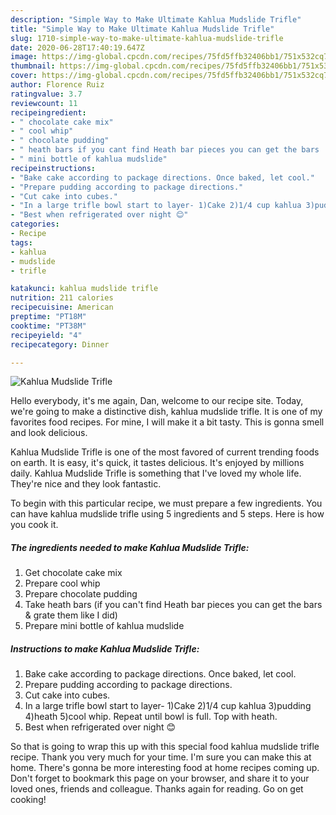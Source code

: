 ```yaml
---
description: "Simple Way to Make Ultimate Kahlua Mudslide Trifle"
title: "Simple Way to Make Ultimate Kahlua Mudslide Trifle"
slug: 1710-simple-way-to-make-ultimate-kahlua-mudslide-trifle
date: 2020-06-28T17:40:19.647Z
image: https://img-global.cpcdn.com/recipes/75fd5ffb32406bb1/751x532cq70/kahlua-mudslide-trifle-recipe-main-photo.jpg
thumbnail: https://img-global.cpcdn.com/recipes/75fd5ffb32406bb1/751x532cq70/kahlua-mudslide-trifle-recipe-main-photo.jpg
cover: https://img-global.cpcdn.com/recipes/75fd5ffb32406bb1/751x532cq70/kahlua-mudslide-trifle-recipe-main-photo.jpg
author: Florence Ruiz
ratingvalue: 3.7
reviewcount: 11
recipeingredient:
- " chocolate cake mix"
- " cool whip"
- " chocolate pudding"
- " heath bars if you cant find Heath bar pieces you can get the bars  grate them like I did"
- " mini bottle of kahlua mudslide"
recipeinstructions:
- "Bake cake according to package directions. Once baked, let cool."
- "Prepare pudding according to package directions."
- "Cut cake into cubes."
- "In a large trifle bowl start to layer- 1)Cake 2)1/4 cup kahlua 3)pudding 4)heath 5)cool whip. Repeat until bowl is full. Top with heath."
- "Best when refrigerated over night 😊"
categories:
- Recipe
tags:
- kahlua
- mudslide
- trifle

katakunci: kahlua mudslide trifle 
nutrition: 211 calories
recipecuisine: American
preptime: "PT18M"
cooktime: "PT38M"
recipeyield: "4"
recipecategory: Dinner

---
```



![Kahlua Mudslide Trifle](https://img-global.cpcdn.com/recipes/75fd5ffb32406bb1/751x532cq70/kahlua-mudslide-trifle-recipe-main-photo.jpg)

Hello everybody, it's me again, Dan, welcome to our recipe site. Today, we're going to make a distinctive dish, kahlua mudslide trifle. It is one of my favorites food recipes. For mine, I will make it a bit tasty. This is gonna smell and look delicious.



Kahlua Mudslide Trifle is one of the most favored of current trending foods on earth. It is easy, it's quick, it tastes delicious. It's enjoyed by millions daily. Kahlua Mudslide Trifle is something that I've loved my whole life. They're nice and they look fantastic.


To begin with this particular recipe, we must prepare a few ingredients. You can have kahlua mudslide trifle using 5 ingredients and 5 steps. Here is how you cook it.

<!--inarticleads1-->

##### The ingredients needed to make Kahlua Mudslide Trifle:

1. Get  chocolate cake mix
1. Prepare  cool whip
1. Prepare  chocolate pudding
1. Take  heath bars (if you can&#39;t find Heath bar pieces you can get the bars &amp; grate them like I did)
1. Prepare  mini bottle of kahlua mudslide




<!--inarticleads2-->

##### Instructions to make Kahlua Mudslide Trifle:

1. Bake cake according to package directions. Once baked, let cool.
1. Prepare pudding according to package directions.
1. Cut cake into cubes.
1. In a large trifle bowl start to layer- 1)Cake 2)1/4 cup kahlua 3)pudding 4)heath 5)cool whip. Repeat until bowl is full. Top with heath.
1. Best when refrigerated over night 😊




So that is going to wrap this up with this special food kahlua mudslide trifle recipe. Thank you very much for your time. I'm sure you can make this at home. There's gonna be more interesting food at home recipes coming up. Don't forget to bookmark this page on your browser, and share it to your loved ones, friends and colleague. Thanks again for reading. Go on get cooking!

